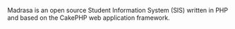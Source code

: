 Madrasa is an open source Student Information System (SIS) written in PHP and based on the CakePHP web application framework.
